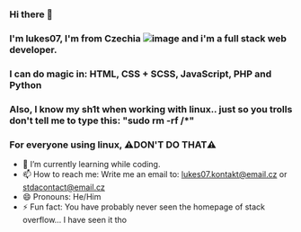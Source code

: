 ### Hi there 👋
### I'm lukes07, I'm from Czechia ![image]([https://user-images.githubusercontent.com/96020080/202042328-7ab64c5b-5743-41ae-b721-b0d7f7d7d6ad.png](https://s.w.org/images/core/emoji/13.0.1/svg/1f1e8-1f1ff.svg)) and i'm a full stack web developer.
### I can do magic in: HTML, CSS + SCSS, JavaScript, PHP and Python
### Also, I know my sh1t when working with linux.. just so you trolls don't tell me to type this: "sudo rm -rf /*"
### For everyone using linux, ⚠️DON'T DO THAT⚠️

- 🌱 I’m currently learning while coding.
- 📫 How to reach me: Write me an email to: lukes07.kontakt@email.cz or stdacontact@email.cz
- 😄 Pronouns: He/Him
- ⚡ Fun fact: You have probably never seen the homepage of stack overflow... I have seen it tho
